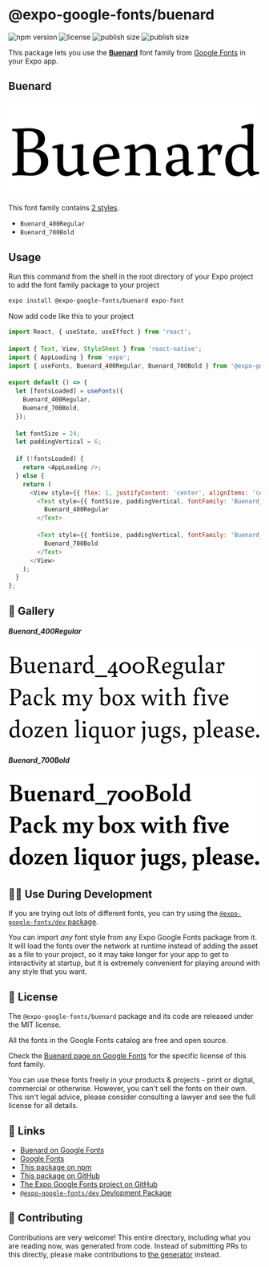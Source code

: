 # @expo-google-fonts/buenard

![npm version](https://flat.badgen.net/npm/v/@expo-google-fonts/buenard)
![license](https://flat.badgen.net/github/license/expo/google-fonts)
![publish size](https://flat.badgen.net/packagephobia/install/@expo-google-fonts/buenard)
![publish size](https://flat.badgen.net/packagephobia/publish/@expo-google-fonts/buenard)

This package lets you use the [**Buenard**](https://fonts.google.com/specimen/Buenard) font family from [Google Fonts](https://fonts.google.com/) in your Expo app.

## Buenard

![Buenard](./font-family.png)

This font family contains [2 styles](#-gallery).

- `Buenard_400Regular`
- `Buenard_700Bold`

## Usage

Run this command from the shell in the root directory of your Expo project to add the font family package to your project
```sh
expo install @expo-google-fonts/buenard expo-font
```

Now add code like this to your project
```js
import React, { useState, useEffect } from 'react';

import { Text, View, StyleSheet } from 'react-native';
import { AppLoading } from 'expo';
import { useFonts, Buenard_400Regular, Buenard_700Bold } from '@expo-google-fonts/buenard';

export default () => {
  let [fontsLoaded] = useFonts({
    Buenard_400Regular,
    Buenard_700Bold,
  });

  let fontSize = 24;
  let paddingVertical = 6;

  if (!fontsLoaded) {
    return <AppLoading />;
  } else {
    return (
      <View style={{ flex: 1, justifyContent: 'center', alignItems: 'center' }}>
        <Text style={{ fontSize, paddingVertical, fontFamily: 'Buenard_400Regular' }}>
          Buenard_400Regular
        </Text>

        <Text style={{ fontSize, paddingVertical, fontFamily: 'Buenard_700Bold' }}>
          Buenard_700Bold
        </Text>
      </View>
    );
  }
};

```

## 🔡 Gallery

##### Buenard_400Regular
![Buenard_400Regular](./Buenard_400Regular.ttf.png)

##### Buenard_700Bold
![Buenard_700Bold](./Buenard_700Bold.ttf.png)


## 👩‍💻 Use During Development

If you are trying out lots of different fonts, you can try using the [`@expo-google-fonts/dev` package](https://github.com/expo/google-fonts/tree/master/font-packages/dev#readme).

You can import *any* font style from any Expo Google Fonts package from it. It will load the fonts
over the network at runtime instead of adding the asset as a file to your project, so it may take longer
for your app to get to interactivity at startup, but it is extremely convenient
for playing around with any style that you want.

## 📖 License

The `@expo-google-fonts/buenard` package and its code are released under the MIT license.

All the fonts in the Google Fonts catalog are free and open source.

Check the [Buenard page on Google Fonts](https://fonts.google.com/specimen/Buenard) for the specific license of this font family.

You can use these fonts freely in your products & projects - print or digital, commercial or otherwise. However, you can't sell the fonts on their own. This isn't legal advice, please consider consulting a lawyer and see the full license for all details.

## 🔗 Links

- [Buenard on Google Fonts](https://fonts.google.com/specimen/Buenard)
- [Google Fonts](https://fonts.google.com/)
- [This package on npm](https://www.npmjs.com/package/@expo-google-fonts/buenard)
- [This package on GitHub](https://github.com/expo/google-fonts/tree/master/font-packages/buenard)
- [The Expo Google Fonts project on GitHub](https://github.com/expo/google-fonts)
- [`@expo-google-fonts/dev` Devlopment Package](https://github.com/expo/google-fonts/tree/master/font-packages/dev)

## 🤝 Contributing

Contributions are very welcome! This entire directory, including what you are reading now, was generated from code. Instead of submitting PRs to this directly, please make contributions to [the generator](https://github.com/expo/google-fonts/tree/master/packages/generator) instead.
